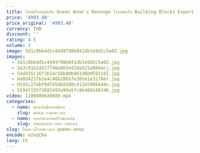 ```yaml
---
title: ไอเดียโจรสลัดเรือ Queen Anne's Revenge โจรสลัดเรือ Building Blocks Expert Caribbean โจรสลัดเรืออิฐของเล่น Xmas ของขวัญ
price: '4993.48'
price_original: '4993.48'
currency: THB
discount: ''
rating: 4.5
volume: 3
image: Sd1c0bb4d1c4449798b041db1e9d2c5a0Z.jpg
images:
  - Sd1c0bb4d1c4449798b041db1e9d2c5a0Z.jpg
  - Sa3c91b2d417748a083ed18a521a98dacj.jpg
  - S4dd35c16f3b14c58b00bd81d8b059210I.jpg
  - Ha0d4237b1e4c40b28657e301e1e31786r.jpg
  - H191c27ebf9df45db9300cd12e5906644v.jpg
  - S594f155f3602493a99a5fc8b48024834K.jpg
video: 1100089649880.mp4
categories:
  - name: ของเล่น&งานอดิเรก
    slug: ของเล-งานอด-เรก
  - name: อาคารและก่อสร้างของเล่น
    slug: อาคารและก-อสร-างของเล
slug: ไอเด-ยโจรสล-ดเร-queen-anne
encode: o2eqCKe
lang: th
---
```

  